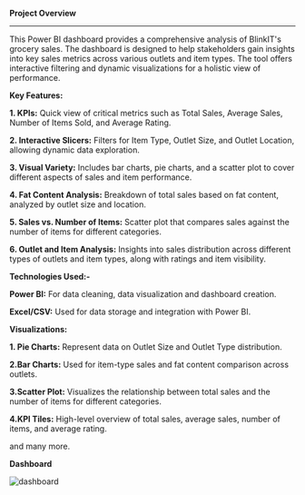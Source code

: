 **Project Overview**
_________________________________________________________________________________________________________________________
This Power BI dashboard provides a comprehensive analysis of BlinkIT's grocery sales. The dashboard is designed to help stakeholders gain insights into key sales metrics across various outlets and item types. The tool offers interactive filtering and dynamic visualizations for a holistic view of performance.

**Key Features:**

**1. KPIs:** Quick view of critical metrics such as Total Sales, Average Sales, Number of Items Sold, and Average Rating.

**2. Interactive Slicers:** Filters for Item Type, Outlet Size, and Outlet Location, allowing dynamic data exploration.

**3. Visual Variety:** Includes bar charts, pie charts, and a scatter plot to cover different aspects of sales and item performance.

**4. Fat Content Analysis:** Breakdown of total sales based on fat content, analyzed by outlet size and location.

**5. Sales vs. Number of Items:** Scatter plot that compares sales against the number of items for different categories.

**6. Outlet and Item Analysis:** Insights into sales distribution across different types of outlets and item types, along with ratings and item visibility.

**Technologies Used:-**

**Power BI:** For data cleaning, data visualization and dashboard creation.

**Excel/CSV:** Used for data storage and integration with Power BI.

**Visualizations:**

**1. Pie Charts:** Represent data on Outlet Size and Outlet Type distribution.

**2.Bar Charts:** Used for item-type sales and fat content comparison across outlets.

**3.Scatter Plot:** Visualizes the relationship between total sales and the number of items for different categories.

**4.KPI Tiles:** High-level overview of total sales, average sales, number of items, and average rating.

and many more.

**Dashboard**

![dashboard](https://github.com/user-attachments/assets/736af918-26c4-4a89-aa6c-8cc6e5f66e79)
